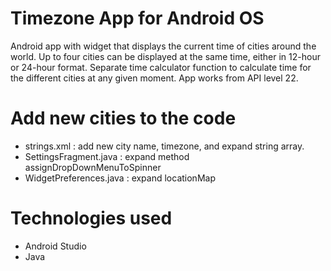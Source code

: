 # Timezone App for Android OS
Android app with widget that displays the current time of cities around the world.
Up to four cities can be displayed at the same time, either in 12-hour or 24-hour format.
Separate time calculator function to calculate time for the different cities at any given moment.
App works from API level 22.

# Add new cities to the code
- strings.xml : add new city name, timezone, and expand string array.
- SettingsFragment.java : expand method assignDropDownMenuToSpinner
- WidgetPreferences.java : expand locationMap

# Technologies used
- Android Studio
- Java


